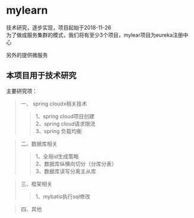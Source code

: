 # mylearn
技术研究，逐步实现，项目起始于2018-11-26  
为了做成服务集群的模式，我们将有至少3个项目，mylear项目为eureka注册中心  
  
另外的提供微服务

## 本项目用于技术研究 ##
主要研究项：  
 > 一、  spring cloudx相关技术  
>> 1、spring cloud项目创建  
>> 2、spring cloud请求限流  
>> 3、spring 负载均衡  
  
> 二、数据库相关
>> 1、全局id生成策略  
>> 2、数据库纵横向切分（分库分表）  
>> 3、数据库读写分离主从库  
  
> 三、框架相关
>> 1、mybatis执行sql修改  
  
> 四、其他